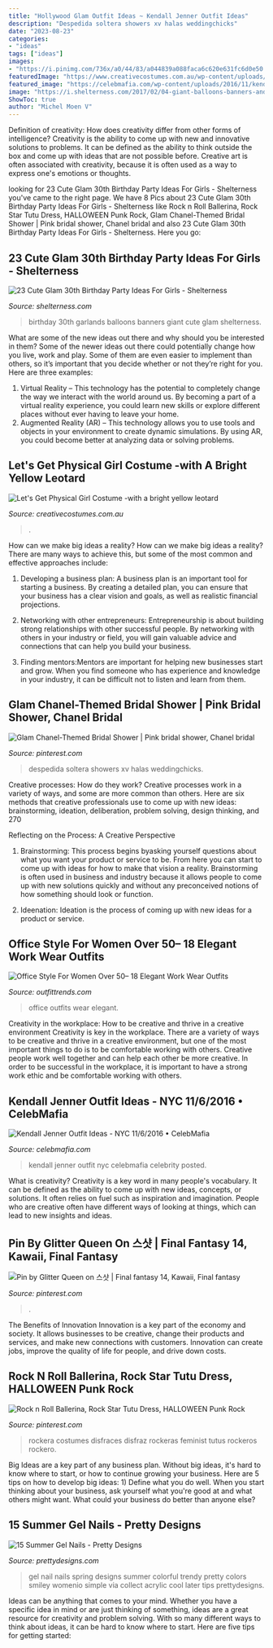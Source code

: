 ```yaml
---
title: "Hollywood Glam Outfit Ideas ~ Kendall Jenner Outfit Ideas"
description: "Despedida soltera showers xv halas weddingchicks"
date: "2023-08-23"
categories:
- "ideas"
tags: ["ideas"]
images:
- "https://i.pinimg.com/736x/a0/44/83/a044839a088faca6c620e631fc6d0e50.jpg"
featuredImage: "https://www.creativecostumes.com.au/wp-content/uploads/2020/09/Lets-Get-Physical-Girl-Costume-480x640.jpg"
featured_image: "https://celebmafia.com/wp-content/uploads/2016/11/kendall-jenner-outfit-ideas-nyc-11-6-2016-11.jpg"
image: "https://i.shelterness.com/2017/02/04-giant-balloons-banners-and-garlands.jpg"
ShowToc: true
author: "Michel Moen V"
---
```



Definition of creativity: How does creativity differ from other forms of intelligence?
Creativity is the ability to come up with new and innovative solutions to problems. It can be defined as the ability to think outside the box and come up with ideas that are not possible before. Creative art is often associated with creativity, because it is often used as a way to express one's emotions or thoughts.

	

		
looking for 23 Cute Glam 30th Birthday Party Ideas For Girls - Shelterness you've came to the right page. We have 8 Pics about 23 Cute Glam 30th Birthday Party Ideas For Girls - Shelterness like Rock n Roll Ballerina, Rock Star Tutu Dress, HALLOWEEN Punk Rock, Glam Chanel-Themed Bridal Shower | Pink bridal shower, Chanel bridal and also 23 Cute Glam 30th Birthday Party Ideas For Girls - Shelterness. Here you go:
		
    
## 23 Cute Glam 30th Birthday Party Ideas For Girls - Shelterness

<img loading=lazy src="https://i.shelterness.com/2017/02/04-giant-balloons-banners-and-garlands.jpg" onerror="this.onerror=null;this.src='https://tse2.mm.bing.net/th?id=OIP.uexFYFHb_cbRifhb0lJRcQHaJ4&amp;pid=15.1';" alt="23 Cute Glam 30th Birthday Party Ideas For Girls - Shelterness">

_Source: shelterness.com_

>birthday 30th garlands balloons banners giant cute glam shelterness. 

	

What are some of the new ideas out there and why should you be interested in them?
Some of the newer ideas out there could potentially change how you live, work and play. Some of them are even easier to implement than others, so it’s important that you decide whether or not they’re right for you. Here are three examples: 
1) Virtual Reality – This technology has the potential to completely change the way we interact with the world around us. By becoming a part of a virtual reality experience, you could learn new skills or explore different places without ever having to leave your home. 
2) Augmented Reality (AR) – This technology allows you to use tools and objects in your environment to create dynamic simulations. By using AR, you could become better at analyzing data or solving problems.

    
## Let&#039;s Get Physical Girl Costume -with A Bright Yellow Leotard

<img loading=lazy src="https://www.creativecostumes.com.au/wp-content/uploads/2020/09/Lets-Get-Physical-Girl-Costume-480x640.jpg" onerror="this.onerror=null;this.src='https://tse4.mm.bing.net/th?id=OIP.ySzopn8ErqRQtkdY7uonWwHaJ4&amp;pid=15.1';" alt="Let&#039;s Get Physical Girl Costume -with a bright yellow leotard">

_Source: creativecostumes.com.au_

>. 

	

How can we make big ideas a reality?
How can we make big ideas a reality? There are many ways to achieve this, but some of the most common and effective approaches include:
1. Developing a business plan: A business plan is an important tool for starting a business. By creating a detailed plan, you can ensure that your business has a clear vision and goals, as well as realistic financial projections.

2. Networking with other entrepreneurs: Entrepreneurship is about building strong relationships with other successful people. By networking with others in your industry or field, you will gain valuable advice and connections that can help you build your business.

3. Finding mentors:Mentors are important for helping new businesses start and grow. When you find someone who has experience and knowledge in your industry, it can be difficult not to listen and learn from them.


    
## Glam Chanel-Themed Bridal Shower | Pink Bridal Shower, Chanel Bridal

<img loading=lazy src="https://i.pinimg.com/736x/59/55/20/595520b677491346f1b3787531882610.jpg" onerror="this.onerror=null;this.src='https://tse2.mm.bing.net/th?id=OIP.vD_a-Wculp1E3K9WvGbNGgHaLF&amp;pid=15.1';" alt="Glam Chanel-Themed Bridal Shower | Pink bridal shower, Chanel bridal">

_Source: pinterest.com_

>despedida soltera showers xv halas weddingchicks. 

	

Creative processes: How do they work?
Creative processes work in a variety of ways, and some are more common than others. Here are six methods that creative professionals use to come up with new ideas: brainstorming, ideation, deliberation, problem solving, design thinking, and 270

Reflecting on the Process: A Creative Perspective

1. Brainstorming: This process begins byasking yourself questions about what you want your product or service to be. From here you can start to come up with ideas for how to make that vision a reality. Brainstorming is often used in business and industry because it allows people to come up with new solutions quickly and without any preconceived notions of how something should look or function.

2. Ideenation: Ideation is the process of coming up with new ideas for a product or service.

    
## Office Style For Women Over 50– 18 Elegant Work Wear Outfits

<img loading=lazy src="https://www.outfittrends.com/wp-content/uploads/2017/03/glam-up.jpg" onerror="this.onerror=null;this.src='https://tse4.mm.bing.net/th?id=OIP.x0gDac4M5psvxcP-iYhB_QAAAA&amp;pid=15.1';" alt="Office Style For Women Over 50– 18 Elegant Work Wear Outfits">

_Source: outfittrends.com_

>office outfits wear elegant. 

	

Creativity in the workplace: How to be creative and thrive in a creative environment
Creativity is key in the workplace. There are a variety of ways to be creative and thrive in a creative environment, but one of the most important things to do is to be comfortable working with others. Creative people work well together and can help each other be more creative. In order to be successful in the workplace, it is important to have a strong work ethic and be comfortable working with others.

    
## Kendall Jenner Outfit Ideas - NYC 11/6/2016 • CelebMafia

<img loading=lazy src="https://celebmafia.com/wp-content/uploads/2016/11/kendall-jenner-outfit-ideas-nyc-11-6-2016-11.jpg" onerror="this.onerror=null;this.src='https://tse1.mm.bing.net/th?id=OIP.GHCw2BVZnqW8UZHPDwVQkgHaLi&amp;pid=15.1';" alt="Kendall Jenner Outfit Ideas - NYC 11/6/2016 • CelebMafia">

_Source: celebmafia.com_

>kendall jenner outfit nyc celebmafia celebrity posted. 

	

What is creativity?
Creativity is a key word in many people's vocabulary. It can be defined as the ability to come up with new ideas, concepts, or solutions. It often relies on fuel such as inspiration and imagination. People who are creative often have different ways of looking at things, which can lead to new insights and ideas.

    
## Pin By Glitter Queen On 스샷 | Final Fantasy 14, Kawaii, Final Fantasy

<img loading=lazy src="https://i.pinimg.com/736x/a0/44/83/a044839a088faca6c620e631fc6d0e50.jpg" onerror="this.onerror=null;this.src='https://tse2.mm.bing.net/th?id=OIP.cM1NIfSPEA4Tm2siTwTz3gHaNL&amp;pid=15.1';" alt="Pin by Glitter Queen on 스샷 | Final fantasy 14, Kawaii, Final fantasy">

_Source: pinterest.com_

>. 

	

The Benefits of Innovation
Innovation is a key part of the economy and society. It allows businesses to be creative, change their products and services, and make new connections with customers. Innovation can create jobs, improve the quality of life for people, and drive down costs.

    
## Rock N Roll Ballerina, Rock Star Tutu Dress, HALLOWEEN Punk Rock

<img loading=lazy src="https://i.pinimg.com/736x/cd/2d/31/cd2d311202108162c21c5dbf8ec1fe5d.jpg" onerror="this.onerror=null;this.src='https://tse3.mm.bing.net/th?id=OIP.7ed7P3m8PJNp9OyaHVS1LgHaLG&amp;pid=15.1';" alt="Rock n Roll Ballerina, Rock Star Tutu Dress, HALLOWEEN Punk Rock">

_Source: pinterest.com_

>rockera costumes disfraces disfraz rockeras feminist tutus rockeros rockero. 

	

Big Ideas are a key part of any business plan. Without big ideas, it's hard to know where to start, or how to continue growing your business. Here are 5 tips on how to develop big ideas: 1) Define what you do well. When you start thinking about your business, ask yourself what you're good at and what others might want. What could your business do better than anyone else?

    
## 15 Summer Gel Nails - Pretty Designs

<img loading=lazy src="https://www.prettydesigns.com/wp-content/uploads/2014/07/Colorful-Gel-Nails.jpg" onerror="this.onerror=null;this.src='https://tse3.mm.bing.net/th?id=OIP.H2PccGY0MHuzPAq1bU39KQHaJ4&amp;pid=15.1';" alt="15 Summer Gel Nails - Pretty Designs">

_Source: prettydesigns.com_

>gel nail nails spring designs summer colorful trendy pretty colors smiley womenio simple via collect acrylic cool later tips prettydesigns. 

	

Ideas can be anything that comes to your mind. Whether you have a specific idea in mind or are just thinking of something, ideas are a great resource for creativity and problem solving. With so many different ways to think about ideas, it can be hard to know where to start. Here are five tips for getting started: 

